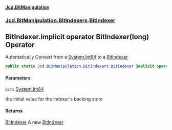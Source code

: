 #### [Jcd.BitManipulation](index.md 'index')
### [Jcd.BitManipulation.BitIndexers](Jcd.BitManipulation.BitIndexers.md 'Jcd.BitManipulation.BitIndexers').[BitIndexer](Jcd.BitManipulation.BitIndexers.BitIndexer.md 'Jcd.BitManipulation.BitIndexers.BitIndexer')

## BitIndexer.implicit operator BitIndexer(long) Operator

Automatically Convert from a [System.Int64](https://docs.microsoft.com/en-us/dotnet/api/System.Int64 'System.Int64') to a [BitIndexer](Jcd.BitManipulation.BitIndexers.BitIndexer.md 'Jcd.BitManipulation.BitIndexers.BitIndexer')

```csharp
public static Jcd.BitManipulation.BitIndexers.BitIndexer implicit operator BitIndexer(long bits);
```
#### Parameters

<a name='Jcd.BitManipulation.BitIndexers.BitIndexer.op_ImplicitJcd.BitManipulation.BitIndexers.BitIndexer(long).bits'></a>

`bits` [System.Int64](https://docs.microsoft.com/en-us/dotnet/api/System.Int64 'System.Int64')

the initial value for the indexer's backing store

#### Returns
[BitIndexer](Jcd.BitManipulation.BitIndexers.BitIndexer.md 'Jcd.BitManipulation.BitIndexers.BitIndexer')
A new [BitIndexer](Jcd.BitManipulation.BitIndexers.BitIndexer.md 'Jcd.BitManipulation.BitIndexers.BitIndexer')